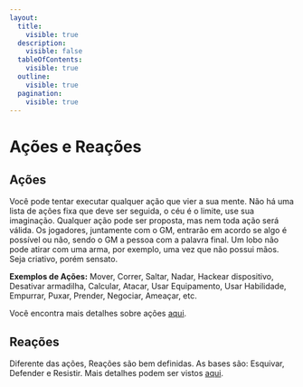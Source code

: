 ```yaml
---
layout:
  title:
    visible: true
  description:
    visible: false
  tableOfContents:
    visible: true
  outline:
    visible: true
  pagination:
    visible: true
---
```


# Ações e Reações

## Ações <a href="#acoes" id="acoes"></a>

Você pode tentar executar qualquer ação que vier a sua mente. Não há uma lista de ações fixa que deve ser seguida, o céu é o limite, use sua imaginação. Qualquer ação pode ser proposta, mas nem toda ação será válida. Os jogadores, juntamente com o GM, entrarão em acordo se algo é possível ou não, sendo o GM a pessoa com a palavra final. Um lobo não pode atirar com uma arma, por exemplo, uma vez que não possui mãos. Seja criativo, porém sensato.

**Exemplos de Ações:** Mover, Correr, Saltar, Nadar, Hackear dispositivo, Desativar armadilha, Calcular, Atacar, Usar Equipamento, Usar Habilidade, Empurrar, Puxar, Prender, Negociar, Ameaçar, etc.

Você encontra mais detalhes sobre ações [aqui](acoes.md#grupos-de-acoes).

## Reações <a href="#reacoes" id="reacoes"></a>

Diferente das ações, Reações são bem definidas. As bases são: Esquivar, Defender e Resistir. Mais detalhes podem ser vistos [aqui](reacoes.md).

